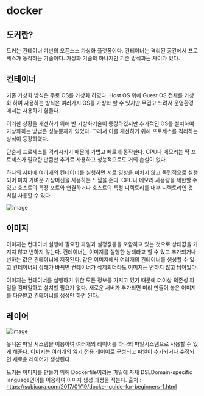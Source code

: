 # docker

## 도커란?
도커는 컨테이너 기반의 오픈소스 가상화 플랫폼이다.
컨테이너는 격리된 공간에서 프로세스가 동작하는 기술이다. 가상화 기술의 하나지만 기존 방식과는 차이가 있다.   

## 컨테이너
기존 가상화 방식은 주로 OS를 가상화 하였다. Host OS 위에 Guest OS 전체를 가상화 하여 사용하는 방식은 여러가지 OS를 가상화 할 수 있지만 무겁고 느려서 운영환경에서는 사용하기 힘들다.

이러한 상황을 개선하기 위해 반 가상화기술이 등장하였지만 추가적인 OS를 설치하여 가상화하는 방법은 성능문제가 있었다. 그래서 이를 개선하기 위해 프로세스를 격리하는 방식이 등장하였다.

단순히 프로세스를 격리시키기 때문에 가볍고 빠르게 동작한다. CPU나 메모리는 딱 프로세스가 필요한 만큼만 추가로 사용하고 성능적으로도 거의 손실이 없다.

하나의 서버에 여러개의 컨테이너를 실행하면 서로 영향을 미치지 않고 독립적으로 실행되어 마치 가벼운 가상머신을 사용하는 느낌을 준다. CPU나 메모리 사용량을 제한할 수 있고 호스트의 특정 포트와 연결하거나 호스트의 특정 디렉토리를 내부 디렉토리인 것 처럼 사용할 수 있다.

![image](https://user-images.githubusercontent.com/70922665/144816878-0b5ee09a-6f20-4550-89d6-a97aa4124010.png)

## 이미지
이미지는 컨테이너 실행에 필요한 파일과 설정값등을 포함하고 있는 것으로 상태값을 가지지 않고 변하지 않는다. 컨테이너는 이미지를 실행한 상태라고 할 수 있고 추가되거나 변하는 값은 컨테이너에 저장된다. 같은 이미지에서 여러개의 컨테이너를 생성할 수 있고 컨테이너의 상태가 바뀌면 컨테이너가 삭제되더라도 이미지는 변하지 않고 남아있다.

이미지는 컨테이너를 실행하기 위한 모든 정보를 가지고 있기 때문에 더이상 의존성 파일을 컴파일하고 설치할 필요가 없다.
새로운 서버가 추가되면 미리 만들어 놓은 이미지를 다운받고 컨테이너를 생성만 하면 된다.

## 레이어
![image](https://user-images.githubusercontent.com/70922665/144817269-ef423eb2-4b3d-4569-8dd6-5df4b8ed276c.png)

유니온 파일 시스템을 이용하여 여러개의 레이어를 하나의 파일시스템으로 사용할 수 있게 해준다. 이미지는 여러개의 읽기 전용 레이어로 구성되고 파일이 추가되거나 수정되면 새로운 레이어가 생성된다.


도커는 이미지를 만들기 위해 Dockerfile이라는 파일에 자체 DSLDomain-specific language언어를 이용하여 이미지 생성 과정을 적는다.
출처 : https://subicura.com/2017/01/19/docker-guide-for-beginners-1.html